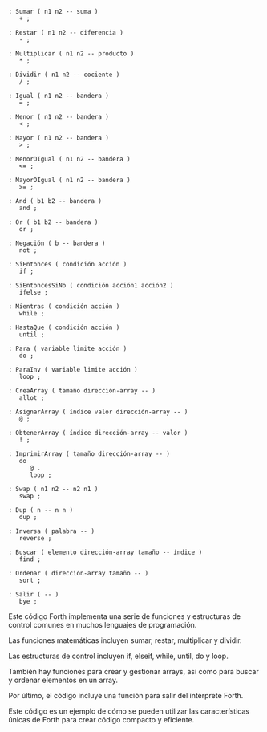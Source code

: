 ```forth
: Sumar ( n1 n2 -- suma )
   + ;

: Restar ( n1 n2 -- diferencia )
   - ;

: Multiplicar ( n1 n2 -- producto )
   * ;

: Dividir ( n1 n2 -- cociente )
   / ;

: Igual ( n1 n2 -- bandera )
   = ;

: Menor ( n1 n2 -- bandera )
   < ;

: Mayor ( n1 n2 -- bandera )
   > ;

: MenorOIgual ( n1 n2 -- bandera )
   <= ;

: MayorOIgual ( n1 n2 -- bandera )
   >= ;

: And ( b1 b2 -- bandera )
   and ;

: Or ( b1 b2 -- bandera )
   or ;

: Negación ( b -- bandera )
   not ;

: SiEntonces ( condición acción )
   if ;

: SiEntoncesSiNo ( condición acción1 acción2 )
   ifelse ;

: Mientras ( condición acción )
   while ;

: HastaQue ( condición acción )
   until ;

: Para ( variable limite acción )
   do ;

: ParaInv ( variable limite acción )
   loop ;

: CreaArray ( tamaño dirección-array -- )
   allot ;

: AsignarArray ( índice valor dirección-array -- )
   @ ;

: ObtenerArray ( índice dirección-array -- valor )
   ! ;

: ImprimirArray ( tamaño dirección-array -- )
   do
      @ .
      loop ;

: Swap ( n1 n2 -- n2 n1 )
   swap ;

: Dup ( n -- n n )
   dup ;

: Inversa ( palabra -- )
   reverse ;

: Buscar ( elemento dirección-array tamaño -- índice )
   find ;

: Ordenar ( dirección-array tamaño -- )
   sort ;

: Salir ( -- )
   bye ;
```

Este código Forth implementa una serie de funciones y estructuras de control comunes en muchos lenguajes de programación.

Las funciones matemáticas incluyen sumar, restar, multiplicar y dividir.

Las estructuras de control incluyen if, elseif, while, until, do y loop.

También hay funciones para crear y gestionar arrays, así como para buscar y ordenar elementos en un array.

Por último, el código incluye una función para salir del intérprete Forth.

Este código es un ejemplo de cómo se pueden utilizar las características únicas de Forth para crear código compacto y eficiente.